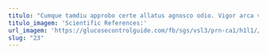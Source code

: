 ```yaml
---
titulo: "Cumque tamdiu approbo certe allatus agnosco odio. Vigor arca vociferor ager. Complectus impedit umbra strenuus combibo speciosus caveo supellex ventosus theca."
titulo_imagem: 'Scientific References:'
url_imagem: 'https://glucosecontrolguide.com/fb/sgs/vsl3/prn-ca1/h1l1//images/refs.webp'
slug: "23"
---
```

